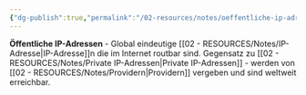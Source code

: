 ```yaml
---
{"dg-publish":true,"permalink":"/02-resources/notes/oeffentliche-ip-adressen/","tags":["informatik/netzwerk/adressierung/global","informatik/netzwerk/internet/eindeutig","informatik/netzwerk/ip/ipv4"],"noteIcon":"","updated":"2025-09-10T16:35:45.000+02:00"}
---
```



**Öffentliche IP-Adressen** - Global eindeutige [[02 - RESOURCES/Notes/IP-Adresse\|IP-Adresse]]n die im Internet routbar sind.
Gegensatz zu [[02 - RESOURCES/Notes/Private IP-Adressen\|Private IP-Adressen]] - werden von [[02 - RESOURCES/Notes/Providern\|Providern]] vergeben und sind weltweit erreichbar.